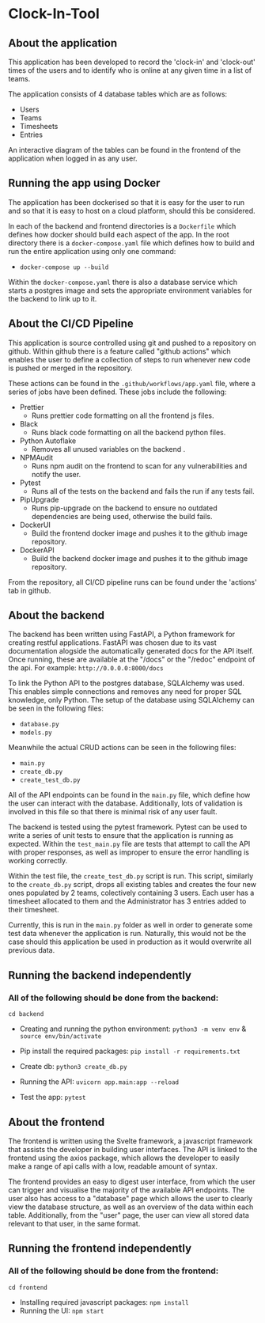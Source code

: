 # Clock-In-Tool

## About the application

This application has been developed to record the 'clock-in' and 'clock-out' times of the users and to identify who is online at any given time in a list of teams. 

The application consists of 4 database tables which are as follows: 
- Users
- Teams
- Timesheets
- Entries

An interactive diagram of the tables can be found in the frontend of the application when logged in as any user. 

## Running the app using Docker

The application has been dockerised so that it is easy for the user to run and so that it is easy to host on a cloud platform, should this be considered. 

In each of the backend and frontend directories is a `Dockerfile` which defines how docker should build each aspect of the app. In the root directory there is a `docker-compose.yaml` file which defines how to build and run the entire application using only one command: 
- `docker-compose up --build`

Within the `docker-compose.yaml` there is also a database service which starts a postgres image and sets the appropriate environment variables for the backend to link up to it. 

## About the CI/CD Pipeline

This application is source controlled using git and pushed to a repository on github. Within github there is a feature called "github actions" which enables the user to define a collection of steps to run whenever new code is pushed or merged in the repository. 

These actions can be found in the `.github/workflows/app.yaml` file, where a series of jobs have been defined. These jobs include the following: 
- Prettier
  - Runs prettier code formatting on all the frontend js files.
- Black
  - Runs black code formatting on all the backend python files.
- Python Autoflake
  - Removes all unused variables on the backend .
- NPMAudit
  - Runs npm audit on the frontend to scan for any vulnerabilities and notify the user. 
- Pytest
  - Runs all of the tests on the backend and fails the run if any tests fail. 
- PipUpgrade
  - Runs pip-upgrade on the backend to ensure no outdated dependencies are being used, otherwise the build fails.
- DockerUI
  - Build the frontend docker image and pushes it to the github image repository.
- DockerAPI
  - Build the backend docker image and pushes it to the github image repository.

From the repository, all CI/CD pipeline runs can be found under the 'actions' tab in github. 
## About the backend

The backend has been written using FastAPI, a Python framework for creating restful applications. FastAPI was chosen due to its vast documentation alogside the automatically generated docs for the API itself. Once running, these are available at the "/docs" or the "/redoc" endpoint of the api. For example:
`http://0.0.0.0:8000/docs`

To link the Python API to the postgres database, SQLAlchemy was used. This enables simple connections and removes any need for proper SQL knowledge, only Python. The setup of the database using SQLAlchemy can be seen in the following files:

- `database.py`
- `models.py`

Meanwhile the actual CRUD actions can be seen in the following files:

- `main.py`
- `create_db.py`
- `create_test_db.py`

All of the API endpoints can be found in the `main.py` file, which define how the user can interact with the database. Additionally, lots of validation is involved in this file so that there is minimal risk of any user fault.

The backend is tested using the pytest framework. Pytest can be used to write a series of unit tests to ensure that the application is running as expected. Within the `test_main.py` file are tests that attempt to call the API with proper responses, as well as improper to ensure the error handling is working correctly.

Within the test file, the `create_test_db.py` script is run. This script, similarly to the `create_db.py` script, drops all existing tables and creates the four new ones populated by 2 teams, colectively containing 3 users. Each user has a timesheet allocated to them and the Administrator has 3 entries added to their timesheet.

Currently, this is run in the `main.py` folder as well in order to generate some test data whenever the application is run. Naturally, this would not be the case should this application be used in production as it would overwrite all previous data. 

## Running the backend independently

### All of the following should be done from the backend:

`cd backend`

- Creating and running the python environment:
  `python3 -m venv env` &
  `source env/bin/activate`

- Pip install the required packages:
  `pip install -r requirements.txt`

- Create db:
  `python3 create_db.py`
- Running the API:
  `uvicorn app.main:app --reload`
- Test the app:
  `pytest`

## About the frontend

The frontend is written using the Svelte framework, a javascript framework that assists the developer in building user interfaces. The API is linked to the frontend using the axios package, which allows the developer to easily make a range of api calls with a low, readable amount of syntax.

The frontend provides an easy to digest user interface, from which the user can trigger and visualise the majority of the available API endpoints. The user also has access to a "database" page which allows the user to clearly view the database structure, as well as an overview of the data within each table. Additionally, from the "user" page, the user can view all stored data relevant to that user, in the same format.

## Running the frontend independently 

### All of the following should be done from the frontend:

`cd frontend`

- Installing required javascript packages:
  `npm install`
- Running the UI:
  `npm start`
